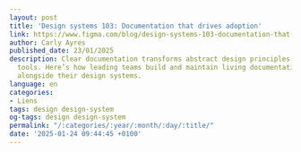 ```yaml
---
layout: post
title: 'Design systems 103: Documentation that drives adoption'
link: https://www.figma.com/blog/design-systems-103-documentation-that-drives-adoption
author: Carly Ayres
published_date: 23/01/2025
description: Clear documentation transforms abstract design principles into practical
  tools. Here’s how leading teams build and maintain living documentation that evolves
  alongside their design systems.
language: en
categories:
- Liens
tags: design design-system
og-tags: design design-system
permalink: "/:categories/:year/:month/:day/:title/"
date: '2025-01-24 09:44:45 +0100'
---
```

